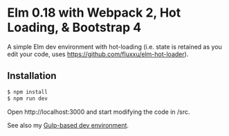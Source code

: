 # Elm 0.18 with Webpack 2, Hot Loading, & Bootstrap 4

A simple Elm dev environment with hot-loading (i.e. state is retained as you edit your code, uses https://github.com/fluxxu/elm-hot-loader).

## Installation

```sh
$ npm install
$ npm run dev
```

Open http://localhost:3000 and start modifying the code in /src.

See also my [Gulp-based dev environment](https://github.com/simonh1000/elm-fullstack-starter).
